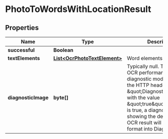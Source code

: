 
# PhotoToWordsWithLocationResult

## Properties
Name | Type | Description | Notes
------------ | ------------- | ------------- | -------------
**successful** | **Boolean** |  |  [optional]
**textElements** | [**List&lt;OcrPhotoTextElement&gt;**](OcrPhotoTextElement.md) | Word elements in the image |  [optional]
**diagnosticImage** | **byte[]** | Typically null.  To analyze OCR performance, enable diagnostic mode by adding the HTTP header \&quot;DiagnosticMode\&quot; with the value \&quot;true\&quot;.  When this is true, a diagnostic image showing the details of the OCR result will be set in PNG format into DiagnosticImage. |  [optional]



